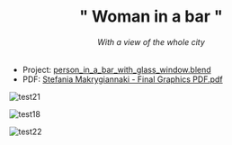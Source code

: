 

<h1 align="center"> " Woman in a bar " </h1>
<h6 align="center"> With a view of the whole city </h6>


* Project: [person_in_a_bar_with_glass_window.blend](https://github.com/stefaniamak/3D-graphics/blob/master/person_in_a_bar_with_glass_window.blend)
* PDF: [Stefania Makrygiannaki - Final Graphics PDF.pdf](https://github.com/stefaniamak/3D-graphics/blob/master/PDF%20files/Stefania%20Makrygiannaki%20-%20Final%20Graphics%20PDF.pdf)

![test21](https://user-images.githubusercontent.com/48293545/70278154-6be9db00-17bc-11ea-9e35-2d0674b0349d.png)

![test18](https://user-images.githubusercontent.com/48293545/70278161-6d1b0800-17bc-11ea-946e-153837704380.png)

![test22](https://user-images.githubusercontent.com/48293545/70346021-ffc3b180-1865-11ea-9667-3b11c6e77145.png)
